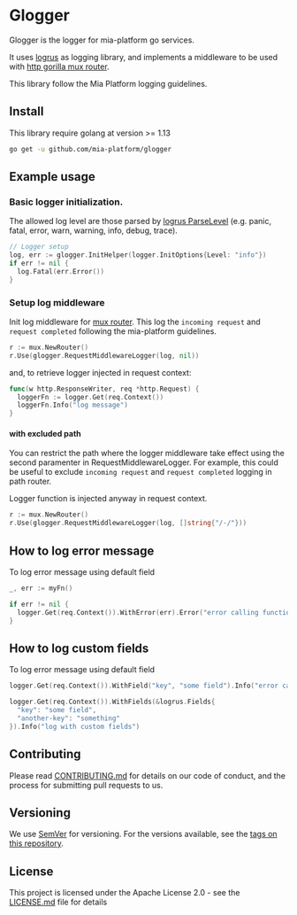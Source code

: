 # Glogger

Glogger is the logger for mia-platform go services.

It uses [logrus](https://github.com/sirupsen/logrus) as logging library,
and implements a middleware to be used with [http gorilla mux router](https://github.com/gorilla/mux).

This library follow the Mia Platform logging guidelines.

## Install

This library require golang at version >= 1.13

```sh
go get -u github.com/mia-platform/glogger
```

## Example usage

### Basic logger initialization.

The allowed log level are those parsed by [logrus ParseLevel](https://godoc.org/github.com/sirupsen/logrus#ParseLevel) (e.g. panic, fatal, error, warn, warning, info, debug, trace).

```go
// Logger setup
log, err := glogger.InitHelper(logger.InitOptions{Level: "info"})
if err != nil {
  log.Fatal(err.Error())
}
```

### Setup log middleware

Init log middleware for [mux router](https://github.com/gorilla/mux). This log the `incoming request` and `request completed` following the mia-platform guidelines.

```go
r := mux.NewRouter()
r.Use(glogger.RequestMiddlewareLogger(log, nil))
```

and, to retrieve logger injected in request context:

```go
func(w http.ResponseWriter, req *http.Request) {
  loggerFn := logger.Get(req.Context())
  loggerFn.Info("log message")
}
```

#### with excluded path

You can restrict the path where the logger middleware take effect using the second paramenter in RequestMiddlewareLogger. For example, this could be useful to exclude `incoming request` and `request completed` logging in path router.

Logger function is injected anyway in request context.

```go
r := mux.NewRouter()
r.Use(glogger.RequestMiddlewareLogger(log, []string{"/-/"}))
```

## How to log error message

To log error message using default field

```go
_, err := myFn()

if err != nil {
  logger.Get(req.Context()).WithError(err).Error("error calling function")
}
```

## How to log custom fields

To log error message using default field

```go
logger.Get(req.Context()).WithField("key", "some field").Info("error calling function")

logger.Get(req.Context()).WithFields(&logrus.Fields{
  "key": "some field",
  "another-key": "something"
}).Info("log with custom fields")
```

## Contributing

Please read [CONTRIBUTING.md](CONTRIBUTING.md) for details on our code of conduct,
and the process for submitting pull requests to us.

## Versioning

We use [SemVer][semver] for versioning. For the versions available,
see the [tags on this repository](https://github.com/mia-platform/terraform-google-project/tags).

## License

This project is licensed under the Apache License 2.0 - see the [LICENSE.md](LICENSE.md)
file for details

[terraform]: https://www.terraform.io/downloads.html
[provider-google]: https://github.com/terraform-providers/terraform-provider-google
[provider-google-beta]: https://github.com/terraform-providers/terraform-provider-google-beta
[provider-random]: https://github.com/terraform-providers/terraform-provider-random
[semver]: http://semver.org/
